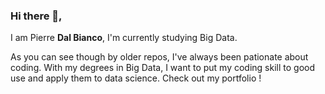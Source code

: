 ### Hi there 👋,

I am Pierre **Dal Bianco**, I'm currently studying Big Data.

As you can see though by older repos, I've always been pationate about coding. With my degrees in Big Data, I want to put my coding skill to good use and apply them to data science. Check out my portfolio !

<!--
**pierre-db/pierre-db** is a ✨ _special_ ✨ repository because its `README.md` (this file) appears on your GitHub profile.

Here are some ideas to get you started:

- 🔭 I’m currently working on ...
- 🌱 I’m currently learning ...
- 👯 I’m looking to collaborate on ...
- 🤔 I’m looking for help with ...
- 💬 Ask me about ...
- 📫 How to reach me: ...
- 😄 Pronouns: ...
- ⚡ Fun fact: ...
-->
